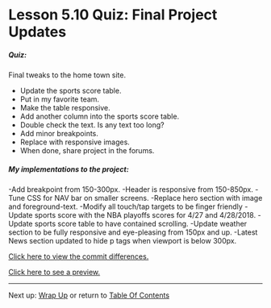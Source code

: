 # Lesson 5.10 Quiz: Final Project Updates

##### Quiz: 
Final tweaks to the home town site.
- Update the sports score table.
- Put in my favorite team.
- Make the table responsive.
- Add another column into the sports score table.
- Double check the text. Is any text too long?
- Add minor breakpoints.
- Replace with responsive images.
- When done, share project in the forums.

##### My implementations to the project:
-Add breakpoint from 150-300px.
-Header is responsive from 150-850px.
-Tune CSS for NAV bar on smaller screens.
-Replace hero section with image and foreground-text.
-Modify all touch/tap targets to be finger friendly
-Update sports score with the NBA playoffs scores for 4/27 and 4/28/2018.
-Update sports score table to have contained scrolling.
-Update weather section to be fully responsive and eye-pleasing from 150px and up.
-Latest News section updated to hide p tags when viewport is below 300px.

[Click here to view the commit differences.](https://github.com/genchau/RWDF_L5/commit/212addc828495fc22d626c36476b498309934eea)

[Click here to see a preview.](https://htmlpreview.github.io/?https://github.com/genchau/RWDF_L5/blob/master/index.html)

- - -
Next up: [Wrap Up](ND024_Part2_Lesson05_11.md) or return to [Table Of Contents](./ND024_TableOfContents.md)

